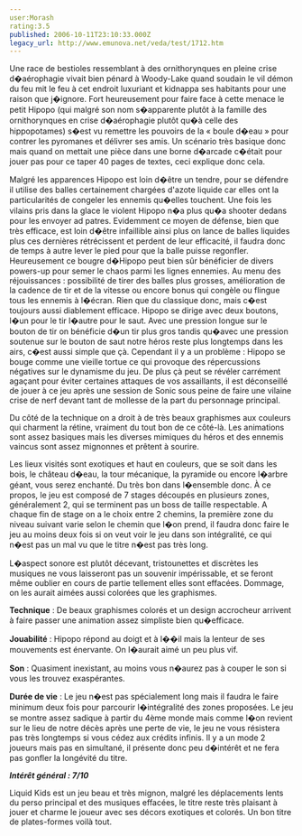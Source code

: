 ```yaml
---
user:Morash
rating:3.5
published: 2006-10-11T23:10:33.000Z
legacy_url: http://www.emunova.net/veda/test/1712.htm
---
```

Une race de bestioles ressemblant à des ornithorynques en pleine crise d�aérophagie vivait bien pénard à Woody-Lake quand soudain le vil démon du feu mit le feu à cet endroit luxuriant et kidnappa ses habitants pour une raison que j�ignore. Fort heureusement pour faire face à cette menace le petit Hipopo (qui malgré son nom s�apparente plutôt à la famille des ornithorynques en crise d�aérophagie plutôt qu�à celle des hippopotames) s�est vu remettre les pouvoirs de la « boule d�eau » pour contrer les pyromanes et délivrer ses amis. Un scénario très basique donc mais quand on mettait une pièce dans une borne d�arcade c�était pour jouer pas pour ce taper 40 pages de textes, ceci explique donc cela.   

  

Malgré les apparences Hipopo est loin d�être un tendre, pour se défendre il utilise des balles certainement chargées d'azote liquide car elles ont la particularités de congeler les ennemis qu�elles touchent. Une fois les vilains pris dans la glace le violent Hipopo n�a plus qu�a shooter dedans pour les envoyer ad patres. Evidemment ce moyen de défense, bien que très efficace, est loin d�être infaillible ainsi plus on lance de balles liquides plus ces dernières rétrécissent et perdent de leur efficacité, il faudra donc de temps à autre lever le pied pour que la balle puisse regonfler. Heureusement ce bougre d�Hipopo peut bien sûr bénéficier de divers powers-up pour semer le chaos parmi les lignes ennemies. Au menu des réjouissances : possibilité de tirer des balles plus grosses, amélioration de la cadence de tir et de la vitesse ou encore bonus qui congèle ou flingue tous les ennemis à l�écran. Rien que du classique donc, mais c�est toujours aussi diablement efficace. Hipopo se dirige avec deux boutons, l�un pour le tir l�autre pour le saut. Avec une pression longue sur le bouton de tir on bénéficie d�un tir plus gros tandis qu�avec une pression soutenue sur le bouton de saut notre héros reste plus longtemps dans les airs, c�est aussi simple que çà. Cependant il y a un problème : Hipopo se bouge comme une vieille tortue ce qui provoque des répercussions négatives sur le dynamisme du jeu. De plus çà peut se révéler carrément agaçant pour éviter certaines attaques de vos assaillants, il est déconseillé de jouer à ce jeu après une session de Sonic sous peine de faire une vilaine crise de nerf devant tant de mollesse de la part du personnage principal.  

  

Du côté de la technique on a droit à de très beaux graphismes aux couleurs qui charment la rétine, vraiment du tout bon de ce côté-là. Les animations sont assez basiques mais les diverses mimiques du héros et des ennemis vaincus sont assez mignonnes et prêtent à sourire.  

Les lieux visités sont exotiques et haut en couleurs, que se soit dans les bois, le château d�eau, la tour mécanique, la pyramide ou encore l�arbre géant, vous serez enchanté. Du très bon dans l�ensemble donc. À ce propos, le jeu est composé de 7 stages découpés en plusieurs zones, généralement 2, qui se terminent pas un boss de taille respectable. A chaque fin de stage on a le choix entre 2 chemins, la première zone du niveau suivant varie selon le chemin que l�on prend, il faudra donc faire le jeu au moins deux fois si on veut voir le jeu dans son intégralité, ce qui n�est pas un mal vu que le titre n�est pas très long.  

L�aspect sonore est plutôt décevant, tristounettes et discrètes les musiques ne vous laisseront pas un souvenir impérissable, et se feront même oublier en cours de partie tellement elles sont effacées. Dommage, on les aurait aimées aussi colorées que les graphismes.  

  

  

**Technique** : De beaux graphismes colorés et un design accrocheur arrivent à faire passer une animation assez simpliste bien qu�efficace.  

**Jouabilité** : Hipopo répond au doigt et à l��il mais la lenteur de ses mouvements est énervante. On l�aurait aimé un peu plus vif.  

**Son** : Quasiment inexistant, au moins vous n�aurez pas à couper le son si vous les trouvez exaspérantes.  

**Durée de vie** : Le jeu n�est pas spécialement long mais il faudra le faire minimum deux fois pour parcourir l�intégralité des zones proposées. Le jeu se montre assez sadique à partir du 4ème monde mais comme l�on revient sur le lieu de notre décès après une perte de vie, le jeu ne vous résistera pas très longtemps si vous cédez aux crédits infinis. Il y a un mode 2 joueurs mais pas en simultané, il présente donc peu d�intérêt et ne fera pas gonfler la longévité du titre.  

  

_**Intérêt général : 7/10**_  

Liquid Kids est un jeu beau et très mignon, malgré les déplacements lents du perso principal et des musiques effacées, le titre reste très plaisant à jouer et charme le joueur avec ses décors exotiques et colorés. Un bon titre de plates-formes voilà tout.